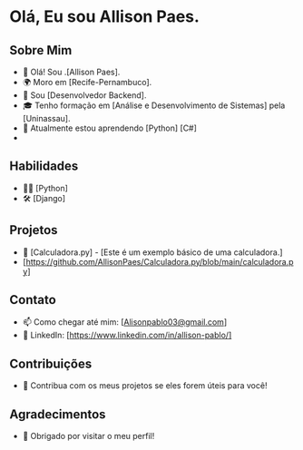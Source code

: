 # Olá, Eu sou Allison Paes.

## Sobre Mim
- 👋 Olá! Sou .[Allison Paes].
- 🌍 Moro em [Recife-Pernambuco].
- 💼 Sou [Desenvolvedor Backend].
- 🎓 Tenho formação em [Análise e Desenvolvimento de Sistemas] pela [Uninassau].
- 🌱 Atualmente estou aprendendo [Python] [C#]
- 
## Habilidades
- 👨‍💻 [Python]
- 🛠️ [Django]

## Projetos
- 💼 [Calculadora.py] - [Este é um exemplo básico de uma calculadora.]
- [https://github.com/AllisonPaes/Calculadora.py/blob/main/calculadora.py]

## Contato
- 📫 Como chegar até mim: [Alisonpablo03@gmail.com]
- 💼 LinkedIn: [https://www.linkedin.com/in/allison-pablo/]
  

## Contribuições
- 🌟 Contribua com os meus projetos se eles forem úteis para você!

## Agradecimentos
- 🙏 Obrigado por visitar o meu perfil!


<!---
AllisonPaes/AllisonPaes is a ✨ special ✨ repository because its `README.md` (this file) appears on your GitHub profile.
You can click the Preview link to take a look at your changes.
--->
